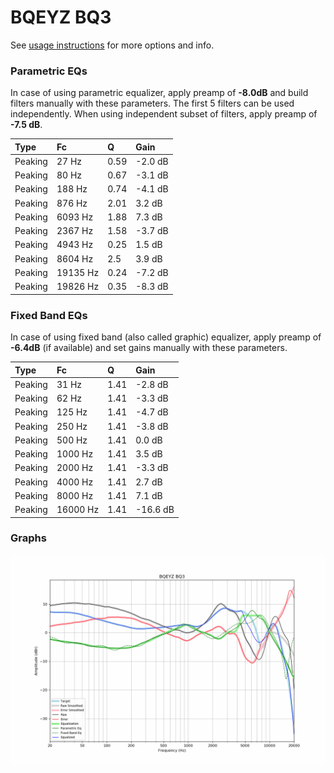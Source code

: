 # BQEYZ BQ3
See [usage instructions](https://github.com/jaakkopasanen/AutoEq#usage) for more options and info.

### Parametric EQs
In case of using parametric equalizer, apply preamp of **-8.0dB** and build filters manually
with these parameters. The first 5 filters can be used independently.
When using independent subset of filters, apply preamp of **-7.5 dB**.

| Type    | Fc       |    Q | Gain    |
|:--------|:---------|:-----|:--------|
| Peaking | 27 Hz    | 0.59 | -2.0 dB |
| Peaking | 80 Hz    | 0.67 | -3.1 dB |
| Peaking | 188 Hz   | 0.74 | -4.1 dB |
| Peaking | 876 Hz   | 2.01 | 3.2 dB  |
| Peaking | 6093 Hz  | 1.88 | 7.3 dB  |
| Peaking | 2367 Hz  | 1.58 | -3.7 dB |
| Peaking | 4943 Hz  | 0.25 | 1.5 dB  |
| Peaking | 8604 Hz  | 2.5  | 3.9 dB  |
| Peaking | 19135 Hz | 0.24 | -7.2 dB |
| Peaking | 19826 Hz | 0.35 | -8.3 dB |

### Fixed Band EQs
In case of using fixed band (also called graphic) equalizer, apply preamp of **-6.4dB**
(if available) and set gains manually with these parameters.

| Type    | Fc       |    Q | Gain     |
|:--------|:---------|:-----|:---------|
| Peaking | 31 Hz    | 1.41 | -2.8 dB  |
| Peaking | 62 Hz    | 1.41 | -3.3 dB  |
| Peaking | 125 Hz   | 1.41 | -4.7 dB  |
| Peaking | 250 Hz   | 1.41 | -3.8 dB  |
| Peaking | 500 Hz   | 1.41 | 0.0 dB   |
| Peaking | 1000 Hz  | 1.41 | 3.5 dB   |
| Peaking | 2000 Hz  | 1.41 | -3.3 dB  |
| Peaking | 4000 Hz  | 1.41 | 2.7 dB   |
| Peaking | 8000 Hz  | 1.41 | 7.1 dB   |
| Peaking | 16000 Hz | 1.41 | -16.6 dB |

### Graphs
![](./BQEYZ%20BQ3.png)